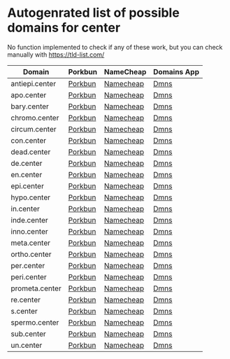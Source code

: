 # Autogenrated list of possible domains for center

No function implemented to check if any of these work, but you can check manually with https://tld-list.com/

| Domain | Porkbun | NameCheap | Domains App |
|---|---|---|---|
| antiepi.center | [Porkbun](https://porkbun.com/checkout/search?prb=e814663da1&tlds=&idnLanguage=&search=search&q=antiepi.center) | [Namecheap](https://www.namecheap.com/domains/registration/results/?domain=antiepi.center) | [Dmns](https://dmns.app/domains?q=antiepi.center) |
| apo.center | [Porkbun](https://porkbun.com/checkout/search?prb=e814663da1&tlds=&idnLanguage=&search=search&q=apo.center) | [Namecheap](https://www.namecheap.com/domains/registration/results/?domain=apo.center) | [Dmns](https://dmns.app/domains?q=apo.center) |
| bary.center | [Porkbun](https://porkbun.com/checkout/search?prb=e814663da1&tlds=&idnLanguage=&search=search&q=bary.center) | [Namecheap](https://www.namecheap.com/domains/registration/results/?domain=bary.center) | [Dmns](https://dmns.app/domains?q=bary.center) |
| chromo.center | [Porkbun](https://porkbun.com/checkout/search?prb=e814663da1&tlds=&idnLanguage=&search=search&q=chromo.center) | [Namecheap](https://www.namecheap.com/domains/registration/results/?domain=chromo.center) | [Dmns](https://dmns.app/domains?q=chromo.center) |
| circum.center | [Porkbun](https://porkbun.com/checkout/search?prb=e814663da1&tlds=&idnLanguage=&search=search&q=circum.center) | [Namecheap](https://www.namecheap.com/domains/registration/results/?domain=circum.center) | [Dmns](https://dmns.app/domains?q=circum.center) |
| con.center | [Porkbun](https://porkbun.com/checkout/search?prb=e814663da1&tlds=&idnLanguage=&search=search&q=con.center) | [Namecheap](https://www.namecheap.com/domains/registration/results/?domain=con.center) | [Dmns](https://dmns.app/domains?q=con.center) |
| dead.center | [Porkbun](https://porkbun.com/checkout/search?prb=e814663da1&tlds=&idnLanguage=&search=search&q=dead.center) | [Namecheap](https://www.namecheap.com/domains/registration/results/?domain=dead.center) | [Dmns](https://dmns.app/domains?q=dead.center) |
| de.center | [Porkbun](https://porkbun.com/checkout/search?prb=e814663da1&tlds=&idnLanguage=&search=search&q=de.center) | [Namecheap](https://www.namecheap.com/domains/registration/results/?domain=de.center) | [Dmns](https://dmns.app/domains?q=de.center) |
| en.center | [Porkbun](https://porkbun.com/checkout/search?prb=e814663da1&tlds=&idnLanguage=&search=search&q=en.center) | [Namecheap](https://www.namecheap.com/domains/registration/results/?domain=en.center) | [Dmns](https://dmns.app/domains?q=en.center) |
| epi.center | [Porkbun](https://porkbun.com/checkout/search?prb=e814663da1&tlds=&idnLanguage=&search=search&q=epi.center) | [Namecheap](https://www.namecheap.com/domains/registration/results/?domain=epi.center) | [Dmns](https://dmns.app/domains?q=epi.center) |
| hypo.center | [Porkbun](https://porkbun.com/checkout/search?prb=e814663da1&tlds=&idnLanguage=&search=search&q=hypo.center) | [Namecheap](https://www.namecheap.com/domains/registration/results/?domain=hypo.center) | [Dmns](https://dmns.app/domains?q=hypo.center) |
| in.center | [Porkbun](https://porkbun.com/checkout/search?prb=e814663da1&tlds=&idnLanguage=&search=search&q=in.center) | [Namecheap](https://www.namecheap.com/domains/registration/results/?domain=in.center) | [Dmns](https://dmns.app/domains?q=in.center) |
| inde.center | [Porkbun](https://porkbun.com/checkout/search?prb=e814663da1&tlds=&idnLanguage=&search=search&q=inde.center) | [Namecheap](https://www.namecheap.com/domains/registration/results/?domain=inde.center) | [Dmns](https://dmns.app/domains?q=inde.center) |
| inno.center | [Porkbun](https://porkbun.com/checkout/search?prb=e814663da1&tlds=&idnLanguage=&search=search&q=inno.center) | [Namecheap](https://www.namecheap.com/domains/registration/results/?domain=inno.center) | [Dmns](https://dmns.app/domains?q=inno.center) |
| meta.center | [Porkbun](https://porkbun.com/checkout/search?prb=e814663da1&tlds=&idnLanguage=&search=search&q=meta.center) | [Namecheap](https://www.namecheap.com/domains/registration/results/?domain=meta.center) | [Dmns](https://dmns.app/domains?q=meta.center) |
| ortho.center | [Porkbun](https://porkbun.com/checkout/search?prb=e814663da1&tlds=&idnLanguage=&search=search&q=ortho.center) | [Namecheap](https://www.namecheap.com/domains/registration/results/?domain=ortho.center) | [Dmns](https://dmns.app/domains?q=ortho.center) |
| per.center | [Porkbun](https://porkbun.com/checkout/search?prb=e814663da1&tlds=&idnLanguage=&search=search&q=per.center) | [Namecheap](https://www.namecheap.com/domains/registration/results/?domain=per.center) | [Dmns](https://dmns.app/domains?q=per.center) |
| peri.center | [Porkbun](https://porkbun.com/checkout/search?prb=e814663da1&tlds=&idnLanguage=&search=search&q=peri.center) | [Namecheap](https://www.namecheap.com/domains/registration/results/?domain=peri.center) | [Dmns](https://dmns.app/domains?q=peri.center) |
| prometa.center | [Porkbun](https://porkbun.com/checkout/search?prb=e814663da1&tlds=&idnLanguage=&search=search&q=prometa.center) | [Namecheap](https://www.namecheap.com/domains/registration/results/?domain=prometa.center) | [Dmns](https://dmns.app/domains?q=prometa.center) |
| re.center | [Porkbun](https://porkbun.com/checkout/search?prb=e814663da1&tlds=&idnLanguage=&search=search&q=re.center) | [Namecheap](https://www.namecheap.com/domains/registration/results/?domain=re.center) | [Dmns](https://dmns.app/domains?q=re.center) |
| s.center | [Porkbun](https://porkbun.com/checkout/search?prb=e814663da1&tlds=&idnLanguage=&search=search&q=s.center) | [Namecheap](https://www.namecheap.com/domains/registration/results/?domain=s.center) | [Dmns](https://dmns.app/domains?q=s.center) |
| spermo.center | [Porkbun](https://porkbun.com/checkout/search?prb=e814663da1&tlds=&idnLanguage=&search=search&q=spermo.center) | [Namecheap](https://www.namecheap.com/domains/registration/results/?domain=spermo.center) | [Dmns](https://dmns.app/domains?q=spermo.center) |
| sub.center | [Porkbun](https://porkbun.com/checkout/search?prb=e814663da1&tlds=&idnLanguage=&search=search&q=sub.center) | [Namecheap](https://www.namecheap.com/domains/registration/results/?domain=sub.center) | [Dmns](https://dmns.app/domains?q=sub.center) |
| un.center | [Porkbun](https://porkbun.com/checkout/search?prb=e814663da1&tlds=&idnLanguage=&search=search&q=un.center) | [Namecheap](https://www.namecheap.com/domains/registration/results/?domain=un.center) | [Dmns](https://dmns.app/domains?q=un.center) |
